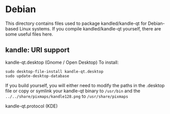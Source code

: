 
Debian
====================
This directory contains files used to package kandled/kandle-qt
for Debian-based Linux systems. If you compile kandled/kandle-qt yourself, there are some useful files here.

## kandle: URI support ##


kandle-qt.desktop  (Gnome / Open Desktop)
To install:

	sudo desktop-file-install kandle-qt.desktop
	sudo update-desktop-database

If you build yourself, you will either need to modify the paths in
the .desktop file or copy or symlink your kandle-qt binary to `/usr/bin`
and the `../../share/pixmaps/kandle128.png` to `/usr/share/pixmaps`

kandle-qt.protocol (KDE)

